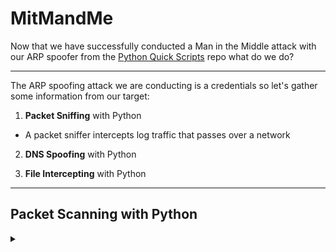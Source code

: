 # MitMandMe

Now that we have successfully conducted a Man in the Middle attack with our ARP spoofer from the [Python Quick Scripts](https://github.com/ggedgerton/quickPythonScripts/README.md) repo what do we do?

***

The ARP spoofing attack we are conducting is a credentials so let's gather some information from our target:

1. **Packet Sniffing** with Python

  - A packet sniffer intercepts log traffic that passes over a network

2. **DNS Spoofing** with Python

3. **File Intercepting** with Python


***

## Packet Scanning with Python

<details> 
  <summary>
</summary>

> 